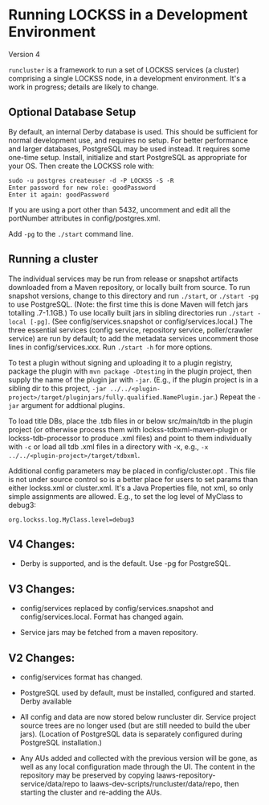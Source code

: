 # Running LOCKSS in a Development Environment
Version 4

`runcluster` is a framework to run a set of LOCKSS services (a cluster)
comprising a single LOCKSS node, in a development environment.  It's a work
in progress; details are likely to change.

## Optional Database Setup

By default, an internal Derby database is used.  This should be sufficient
for normal development use, and requires no setup.  For better performance
and larger databases, PostgreSQL may be used instead.  It requires some
one-time setup.  Install, initialize and start PostgreSQL as appropriate
for your OS.  Then create the LOCKSS role with:

    sudo -u postgres createuser -d -P LOCKSS -S -R
    Enter password for new role: goodPassword
    Enter it again: goodPassword

If you are using a port other than 5432, uncomment and edit all the
portNumber attributes in config/postgres.xml.

Add `-pg` to the `./start` command line.

## Running a cluster

The individual services may be run from release or snapshot artifacts
downloaded from a Maven repository, or locally built from source.  To run
snapshot versions, change to this directory and run `./start`, or `./start
-pg` to use PostgreSQL.  (Note: the first time this is done Maven will
fetch jars totalling .7-1.1GB.)  To use locally built jars in sibling
directories run `./start -local [-pg]`.  (See config/services.snapshot or
config/services.local.)  The three essential services (config service,
repository service, poller/crawler service) are run by default; to add the
metadata services uncomment those lines in config/services.xxx.  Run
`./start -h` for more options.

To test a plugin without signing and uploading it to a plugin registry,
package the plugin with `mvn package -Dtesting` in the plugin project, then
supply the name of the plugin jar with `-jar`.  (E.g., if the plugin
project is in a sibling dir to this project, `-jar
../../<plugin-project>/target/pluginjars/fully.qualified.NamePlugin.jar`.)
Repeat the `-jar` argument for addtional plugins.

To load title DBs, place the .tdb files in or below src/main/tdb in the
plugin project (or otherwise process them with lockss-tdbxml-maven-plugin
or lockss-tdb-processor to produce .xml files) and point to them
individually with `-c` or load all tdb .xml files in a directory with -x,
e.g., `-x ../../<plugin-project>/target/tdbxml`.

Additional config parameters may be placed in config/cluster.opt .  This
file is not under source control so is a better place for users to set
params than either lockss.xml or cluster.xml.  It's a Java Properties file,
not xml, so only simple assignments are allowed.  E.g., to set the log
level of MyClass to debug3:

    org.lockss.log.MyClass.level=debug3

## V4 Changes:

- Derby is supported, and is the default.  Use -pg for PostgreSQL.

## V3 Changes:

- config/services replaced by config/services.snapshot and
  config/services.local.  Format has changed again.

- Service jars may be fetched from a maven repository.

## V2 Changes:

- config/services format has changed.

- PostgreSQL used by default, must be installed, configured and started.
  Derby available

- All config and data are now stored below runcluster dir.  Service project
  source trees are no longer used (but are still needed to build the uber
  jars).  (Location of PostgreSQL data is separately configured during
  PostgreSQL installation.)

- Any AUs added and collected with the previous version will be gone, as
  well as any local configuration made through the UI.  The content in the
  repository may be preserved by copying laaws-repository-service/data/repo
  to laaws-dev-scripts/runcluster/data/repo, then starting the cluster and
  re-adding the AUs.
